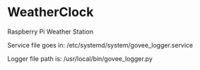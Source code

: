 # WeatherClock
Raspberry Pi Weather Station


Service file goes in:
/etc/systemd/system/govee_logger.service


Logger file path is:
/usr/local/bin/govee_logger.py
